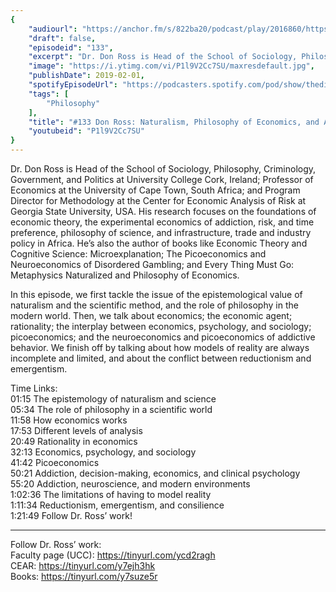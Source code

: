 ```yaml
---
{
	"audiourl": "https://anchor.fm/s/822ba20/podcast/play/2016860/https%3A%2F%2Fd3ctxlq1ktw2nl.cloudfront.net%2Fproduction%2F2019-0-1%2F7778451-44100-2-75118cdb34ad3.m4a",
	"draft": false,
	"episodeid": "133",
	"excerpt": "Dr. Don Ross is Head of the School of Sociology, Philosophy, Criminology, Government, and Politics at University College Cork, Ireland; Professor of Economics at the University of Cape Town, South Africa; and Program Director for Methodology at the Center for Economic Analysis of Risk at Georgia State University, USA.  His research focuses on the foundations of economic theory, the experimental economics of addiction, risk, and time preference, philosophy of science, and infrastructure, trade and industry policy in Africa. He’s also the author of books like Economic Theory and Cognitive Science: Microexplanation; The Picoeconomics and Neuroeconomics of Disordered Gambling; and Every Thing Must Go: Metaphysics Naturalized and Philosophy of Economics.  ",
	"image": "https://i.ytimg.com/vi/P1l9V2Cc7SU/maxresdefault.jpg",
	"publishDate": 2019-02-01,
	"spotifyEpisodeUrl": "https://podcasters.spotify.com/pod/show/thedissenter/episodes/133-Don-Ross-Naturalism--Philosophy-of-Economics--and-Addiction-e2s24s",
	"tags": [
		"Philosophy"
	],
	"title": "#133 Don Ross: Naturalism, Philosophy of Economics, and Addiction",
	"youtubeid": "P1l9V2Cc7SU"
}
---
```

Dr. Don Ross is Head of the School of Sociology, Philosophy, Criminology, Government, and Politics at University College Cork, Ireland; Professor of Economics at the University of Cape Town, South Africa; and Program Director for Methodology at the Center for Economic Analysis of Risk at Georgia State University, USA.  His research focuses on the foundations of economic theory, the experimental economics of addiction, risk, and time preference, philosophy of science, and infrastructure, trade and industry policy in Africa. He’s also the author of books like Economic Theory and Cognitive Science: Microexplanation; The Picoeconomics and Neuroeconomics of Disordered Gambling; and Every Thing Must Go: Metaphysics Naturalized and Philosophy of Economics.  

In this episode, we first tackle the issue of the epistemological value of naturalism and the scientific method, and the role of philosophy in the modern world. Then, we talk about economics; the economic agent; rationality; the interplay between economics, psychology, and sociology; picoeconomics; and the neuroeconomics and picoeconomics of addictive behavior. We finish off by talking about how models of reality are always incomplete and limited, and about the conflict between reductionism and emergentism.

Time Links:  
<time>01:15</time> The epistemology of naturalism and science  
<time>05:34</time> The role of philosophy in a scientific world                            
<time>11:58</time> How economics works               
<time>17:53</time> Different levels of analysis            
<time>20:49</time> Rationality in economics       
<time>32:13</time> Economics, psychology, and sociology        
<time>41:42</time> Picoeconomics         
<time>50:21</time> Addiction, decision-making, economics, and clinical psychology      
<time>55:20</time> Addiction, neuroscience, and modern environments  
<time>1:02:36</time> The limitations of having to model reality  
<time>1:11:34</time> Reductionism, emergentism, and consilience  
<time>1:21:49</time> Follow Dr. Ross’ work!

---

Follow Dr. Ross’ work:  
Faculty page (UCC): https://tinyurl.com/ycd2ragh  
CEAR: https://tinyurl.com/y7ejh3hk  
Books: https://tinyurl.com/y7suze5r
